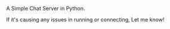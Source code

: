 A Simple Chat Server in Python. 

If it's causing any issues in running or connecting, Let me know!
